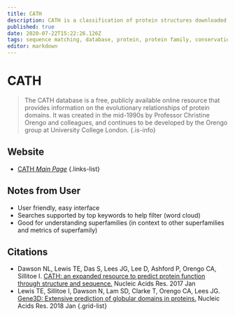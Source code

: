 ```yaml
---
title: CATH
description: CATH is a classification of protein structures downloaded from the Protein Data Bank.
published: true
date: 2020-07-22T15:22:26.126Z
tags: sequence matching, database, protein, protein family, conservation, protein domain
editor: markdown
---
```


# CATH

> The CATH database is a free, publicly available online resource that provides information on the evolutionary relationships of protein domains. It was created in the mid-1990s by Professor Christine Orengo and colleagues, and continues to be developed by the Orengo group at University College London.
{.is-info}



## Website

- [CATH *Main Page*](http://www.cathdb.info/)
{.links-list}


## Notes from User
- User friendly, easy interface
- Searches supported by top keywords to help filter (word cloud)
- Good for understanding superfamilies (in context to other superfamilies and metrics of superfamily)




## Citations
- Dawson NL, Lewis TE, Das S, Lees JG, Lee D, Ashford P, Orengo CA, Sillitoe I. [CATH: an expanded resource to predict protein function through structure and sequence.](https://academic.oup.com/nar/article/45/D1/D289/2605733)  Nucleic Acids Res. 2017 Jan
- Lewis TE, Sillitoe I, Dawson N, Lam SD, Clarke T, Orengo CA, Lees JG. [Gene3D: Extensive prediction of globular domains in proteins.](https://academic.oup.com/nar/article/46/D1/D435/4588111) Nucleic Acids Res. 2018 Jan
{.grid-list}